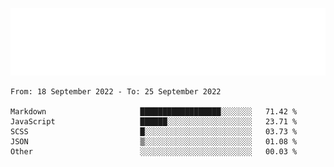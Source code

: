 [![](./hello.svg)](https://blog.yrobot.top?ref=github-yrobot)

<!--START_SECTION:waka-->

```text
From: 18 September 2022 - To: 25 September 2022

Markdown                     ██████████████████░░░░░░░   71.42 %
JavaScript                   ██████░░░░░░░░░░░░░░░░░░░   23.71 %
SCSS                         █░░░░░░░░░░░░░░░░░░░░░░░░   03.73 %
JSON                         ▒░░░░░░░░░░░░░░░░░░░░░░░░   01.08 %
Other                        ░░░░░░░░░░░░░░░░░░░░░░░░░   00.03 %
```

<!--END_SECTION:waka-->
